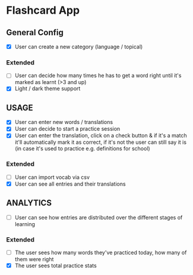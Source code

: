 # Flashcard App
## General Config
- [x] User can create a new category (language / topical)
### Extended
- [ ] User can decide how many times he has to get a word right until it's marked as learnt (>3 and up)
- [x] Light / dark theme support

## USAGE
- [x] User can enter new words / translations
- [x] User can decide to start a practice session
- [x] User can enter the translation, click on a check button & if it's a match it'll automatically mark it as correct, if it's not the user can still say it is (in case it's used to practice e.g. definitions for school)
### Extended
- [ ] User can import vocab via csv
- [x] User can see all entries and their translations

## ANALYTICS
- [ ] User can see how entries are distributed over the different stages of learning
### Extended
- [ ] The user sees how many words they've practiced today, how many of them were right
- [x] The user sees total practice stats